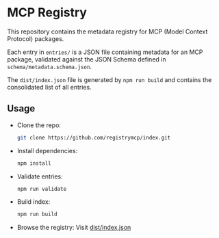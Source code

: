 # MCP Registry

This repository contains the metadata registry for MCP (Model Context Protocol) packages.

Each entry in `entries/` is a JSON file containing metadata for an MCP package, validated against the JSON Schema defined in `schema/metadata.schema.json`.

The `dist/index.json` file is generated by `npm run build` and contains the consolidated list of all entries.

## Usage

- Clone the repo:
  ```bash
  git clone https://github.com/registrymcp/index.git
  ```
- Install dependencies:
  ```bash
  npm install
  ```
- Validate entries:
  ```bash
  npm run validate
  ```
- Build index:
  ```bash
  npm run build
  ```
- Browse the registry:
  Visit [dist/index.json](dist/index.json)